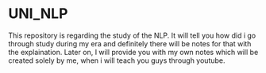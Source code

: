 # UNI_NLP
This repository is regarding the study of the NLP. It will tell you how did i go through study during my era and definitely there will be notes for that with the explaination. Later on, I will provide you with my own notes which will be created solely by me, when i will teach you guys through youtube.
